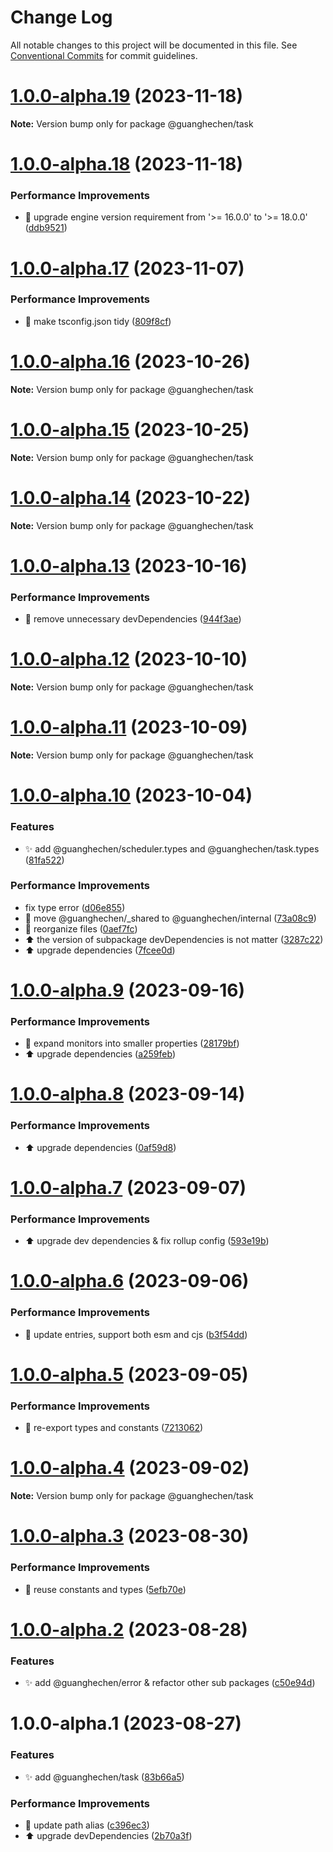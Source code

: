 # Change Log

All notable changes to this project will be documented in this file.
See [Conventional Commits](https://conventionalcommits.org) for commit guidelines.

# [1.0.0-alpha.19](https://github.com/guanghechen/sora/compare/@guanghechen/task@1.0.0-alpha.18...@guanghechen/task@1.0.0-alpha.19) (2023-11-18)

**Note:** Version bump only for package @guanghechen/task





# [1.0.0-alpha.18](https://github.com/guanghechen/sora/compare/@guanghechen/task@1.0.0-alpha.17...@guanghechen/task@1.0.0-alpha.18) (2023-11-18)


### Performance Improvements

* 🔧 upgrade engine version requirement from '>= 16.0.0' to '>= 18.0.0' ([ddb9521](https://github.com/guanghechen/sora/commit/ddb9521b529b2ca838554794339b9e27ac80b8aa))





# [1.0.0-alpha.17](https://github.com/guanghechen/sora/compare/@guanghechen/task@1.0.0-alpha.16...@guanghechen/task@1.0.0-alpha.17) (2023-11-07)


### Performance Improvements

* 🔧 make tsconfig.json tidy ([809f8cf](https://github.com/guanghechen/sora/commit/809f8cf6b18da2d8fbba1566a5f4a783b52683da))





# [1.0.0-alpha.16](https://github.com/guanghechen/sora/compare/@guanghechen/task@1.0.0-alpha.15...@guanghechen/task@1.0.0-alpha.16) (2023-10-26)

**Note:** Version bump only for package @guanghechen/task





# [1.0.0-alpha.15](https://github.com/guanghechen/sora/compare/@guanghechen/task@1.0.0-alpha.14...@guanghechen/task@1.0.0-alpha.15) (2023-10-25)

**Note:** Version bump only for package @guanghechen/task





# [1.0.0-alpha.14](https://github.com/guanghechen/sora/compare/@guanghechen/task@1.0.0-alpha.13...@guanghechen/task@1.0.0-alpha.14) (2023-10-22)

**Note:** Version bump only for package @guanghechen/task





# [1.0.0-alpha.13](https://github.com/guanghechen/sora/compare/@guanghechen/task@1.0.0-alpha.12...@guanghechen/task@1.0.0-alpha.13) (2023-10-16)


### Performance Improvements

* 🔧 remove unnecessary devDependencies ([944f3ae](https://github.com/guanghechen/sora/commit/944f3aee64e68ce52ca30237c7d0240a82c9c58f))





# [1.0.0-alpha.12](https://github.com/guanghechen/sora/compare/@guanghechen/task@1.0.0-alpha.11...@guanghechen/task@1.0.0-alpha.12) (2023-10-10)

**Note:** Version bump only for package @guanghechen/task





# [1.0.0-alpha.11](https://github.com/guanghechen/sora/compare/@guanghechen/task@1.0.0-alpha.10...@guanghechen/task@1.0.0-alpha.11) (2023-10-09)

**Note:** Version bump only for package @guanghechen/task





# [1.0.0-alpha.10](https://github.com/guanghechen/sora/compare/@guanghechen/task@1.0.0-alpha.9...@guanghechen/task@1.0.0-alpha.10) (2023-10-04)


### Features

* ✨ add @guanghechen/scheduler.types and @guanghechen/task.types ([81fa522](https://github.com/guanghechen/sora/commit/81fa52203ace549fc15da97218bd38a31eda4af9))


### Performance Improvements

* fix type error ([d06e855](https://github.com/guanghechen/sora/commit/d06e855ccc9d98768fcd4dd171e9288d7b645bd2))
* :truck:  move @guanghechen/_shared to @guanghechen/internal ([73a08c9](https://github.com/guanghechen/sora/commit/73a08c918d5bf1eeb3c6daa69dc50169198b77bf))
* 🎨 reorganize files ([0aef7fc](https://github.com/guanghechen/sora/commit/0aef7fce0cca25b2f4c40ba5881a37cdd1bcb40f))
* ⬆️ the version of subpackage devDependencies is not matter ([3287c22](https://github.com/guanghechen/sora/commit/3287c22fb150af6620c1c9f6f4b186498aea815b))
* ⬆️ upgrade dependencies ([7fcee0d](https://github.com/guanghechen/sora/commit/7fcee0de7b515b1cc9e18758c2be1f38a7374cfb))





# [1.0.0-alpha.9](https://github.com/guanghechen/sora/compare/@guanghechen/task@1.0.0-alpha.8...@guanghechen/task@1.0.0-alpha.9) (2023-09-16)


### Performance Improvements

* 🎨 expand monitors into smaller properties ([28179bf](https://github.com/guanghechen/sora/commit/28179bf6ab0904c5b669e33fbadc9f13f12ccab7))
* ⬆️ upgrade dependencies ([a259feb](https://github.com/guanghechen/sora/commit/a259feba5933148a34e4f498c9b883a5f87b7b50))





# [1.0.0-alpha.8](https://github.com/guanghechen/sora/compare/@guanghechen/task@1.0.0-alpha.7...@guanghechen/task@1.0.0-alpha.8) (2023-09-14)


### Performance Improvements

* ⬆️ upgrade dependencies ([0af59d8](https://github.com/guanghechen/sora/commit/0af59d85d8c2c514f57e5289e87f0a3cbb6ab5ab))





# [1.0.0-alpha.7](https://github.com/guanghechen/sora/compare/@guanghechen/task@1.0.0-alpha.6...@guanghechen/task@1.0.0-alpha.7) (2023-09-07)


### Performance Improvements

* ⬆️ upgrade dev dependencies & fix rollup config ([593e19b](https://github.com/guanghechen/sora/commit/593e19bf68c159ec4f9f5d34a567c832997b5055))





# [1.0.0-alpha.6](https://github.com/guanghechen/sora/compare/@guanghechen/task@1.0.0-alpha.5...@guanghechen/task@1.0.0-alpha.6) (2023-09-06)


### Performance Improvements

* 🔧 update entries, support both esm and cjs ([b3f54dd](https://github.com/guanghechen/sora/commit/b3f54dde89d3b079c422e062cef795194482e165))





# [1.0.0-alpha.5](https://github.com/guanghechen/sora/compare/@guanghechen/task@1.0.0-alpha.4...@guanghechen/task@1.0.0-alpha.5) (2023-09-05)


### Performance Improvements

* 🎨 re-export types and constants ([7213062](https://github.com/guanghechen/sora/commit/721306218d253c3dad6549f145cf51c81e86d9ad))





# [1.0.0-alpha.4](https://github.com/guanghechen/sora/compare/@guanghechen/task@1.0.0-alpha.3...@guanghechen/task@1.0.0-alpha.4) (2023-09-02)

**Note:** Version bump only for package @guanghechen/task





# [1.0.0-alpha.3](https://github.com/guanghechen/sora/compare/@guanghechen/task@1.0.0-alpha.2...@guanghechen/task@1.0.0-alpha.3) (2023-08-30)


### Performance Improvements

* 🎨 reuse constants and types ([5efb70e](https://github.com/guanghechen/sora/commit/5efb70e6df130dc870ccb5add632291dcbd94809))





# [1.0.0-alpha.2](https://github.com/guanghechen/sora/compare/@guanghechen/task@1.0.0-alpha.1...@guanghechen/task@1.0.0-alpha.2) (2023-08-28)


### Features

* ✨ add @guanghechen/error & refactor other sub packages ([c50e94d](https://github.com/guanghechen/sora/commit/c50e94de4b9e6d7fd635c10e202eb8bdc4f4f8dd))





# 1.0.0-alpha.1 (2023-08-27)


### Features

* ✨ add @guanghechen/task ([83b66a5](https://github.com/guanghechen/sora/commit/83b66a52d84dd43e4125ca40bc297a511f5712f1))


### Performance Improvements

* 🔧 update path alias ([c396ec3](https://github.com/guanghechen/sora/commit/c396ec3316b2b19a69ba0234cc7a9d86edd9fac2))
* ⬆️ upgrade devDependencies ([2b70a3f](https://github.com/guanghechen/sora/commit/2b70a3f5b895ed51de035b962d843661475663d6))
